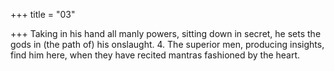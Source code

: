 +++
title = "03"

+++
Taking in his hand all manly powers,
sitting down in secret, he sets the gods in (the path of) his onslaught. 4. The superior men, producing insights, find him here,
when they have recited mantras fashioned by the heart.